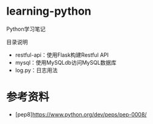 # learning-python

Python学习笔记

目录说明

- restful-api：使用Flask构建Restful API
- mysql：使用MySQLdb访问MySQL数据库
- log.py：日志用法

# 参考资料

- [pep8]https://www.python.org/dev/peps/pep-0008/